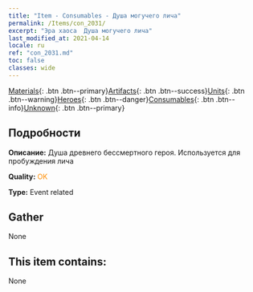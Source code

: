 ```yaml
---
title: "Item - Consumables - Душа могучего лича"
permalink: /Items/con_2031/
excerpt: "Эра хаоса  Душа могучего лича"
last_modified_at: 2021-04-14
locale: ru
ref: "con_2031.md"
toc: false
classes: wide
---
```

 [Materials](/ru/Items/){: .btn .btn--primary}[Artifacts](/ru/Items/Artifacts/){: .btn .btn--success}[Units](/ru/Items/Units/){: .btn .btn--warning}[Heroes](/ru/Items/Heroes/){: .btn .btn--danger}[Consumables](/ru/Items/Consumables/){: .btn .btn--info}[Unknown](/ru/Items/Unknown/){: .btn .btn--primary}

## Подробности
 **Описание:** Душа древнего бессмертного героя. Используется для пробуждения лича

 **Quality:** <span style="color: #FF8C00">OK</span>

 **Type:** Event related

## Gather

  None

## This item contains:

  None

